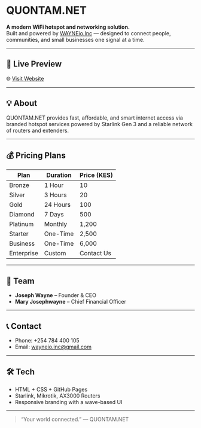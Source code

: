 # QUONTAM.NET

**A modern WiFi hotspot and networking solution.**  
Built and powered by [WAYNEio.Inc](mailto:wayneio.inc@gmail.com) — designed to connect people, communities, and small businesses one signal at a time.

---

## 🔗 Live Preview  
🌐 [Visit Website](https://wayneioinc.github.io/quontam-net/)

---

## 💡 About  
QUONTAM.NET provides fast, affordable, and smart internet access via branded hotspot services powered by Starlink Gen 3 and a reliable network of routers and extenders.

---

## 💰 Pricing Plans

| Plan       | Duration  | Price (KES) |
|------------|-----------|-------------|
| Bronze     | 1 Hour    | 10          |
| Silver     | 3 Hours   | 20          |
| Gold       | 24 Hours  | 100         |
| Diamond    | 7 Days    | 500         |
| Platinum   | Monthly   | 1,200       |
| Starter    | One-Time  | 2,500       |
| Business   | One-Time  | 6,000       |
| Enterprise | Custom    | Contact Us  |

---

## 👤 Team  
- **Joseph Wayne** – Founder & CEO  
- **Mary Josephwayne** – Chief Financial Officer

---

## 📞 Contact  
- Phone: +254 784 400 105  
- Email: wayneio.inc@gmail.com

---

## 🛠️ Tech  
- HTML + CSS + GitHub Pages  
- Starlink, Mikrotik, AX3000 Routers  
- Responsive branding with a wave-based UI

---

> “Your world connected.” — QUONTAM.NET
